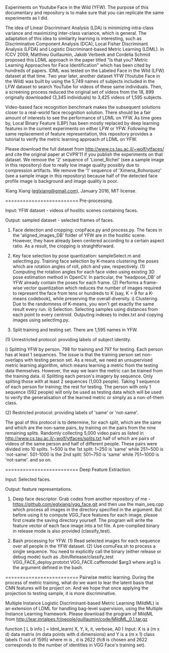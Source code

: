 Experiments on Youtube Face in the Wild (YFW). The purpose of this documentary and repository is to make sure that you can replicate the same experiments as I did.

The idea of Linear Discriminant Analysis (LDA) is minimizing intra-class variance and maximizing inter-class variance, which is general. The adaptation of this idea to similarity learning is interesting, such as Discriminative Component Analysis (DCA), Local Fisher Discriminant Analysis (LFDA) and Logistic Discriminant-based Metric Learning (LDML). In ICCV 2009, Matthieu Guillaumin, Jakob Verbeek and Cordelia Schmid proposed this LDML approach in the paper titled "Is that you? Metric Learning Approaches for Face Identification" which has been cited by hundreds of papers. IDML was tested on the Labeled Face in the Wild (LFW) dataset at that time. Two year later, another dataset YFW (Youtube Face in the Wild) was built by using the 5,749 names of subjects included in the LFW dataset to search YouTube for videos of these same individuals. Then, a screening process reduced the original set of videos from the 18, 899 originally downloaded (3,345 individuals) to 3,425 videos of 1,595 subjects.

Video-based face recognition benchmark makes the subsequent solutions closer to a real-world face recognition solution. There should be a fair amount of interests to see the performance of LDML on YFW. As time goes by, Local Binary Feature (LBP) has been mostly replaced by deep learning features in the current experiments on either LFW or YFW. Following the same replacement of feature representation, this repository provides a tutorial to verify the metric learning approach of LDML on YFW.

Please download the full dataset from http://www.cs.tau.ac.il/~wolf/ytfaces/ and cite the original paper at CVPR'11 if you publish the experiments on that dataset. We remove the '2' sequence of 'Lionel_Richel' (see a sample image in this repository) due to really low image quality possibly due to compression artifacts. We remove the '1' sequence of 'Ximena_Bohorquez' (see a sample image in this repository) because half of the detected face profile image is background and image quality is poor. 

Xiang Xiang (eglxiang@gmail.com), January 2016, MIT license.

=========================
Pre-processing.

Input:  YFW dataset - videos of hoslitic scenes containing faces.

Output: sampled dataset - selected frames of faces.

1. Face detection and cropping: cropFace.py and process.py.
The faces in the 'aligned_images_DB' folder of YFW are in the hoslitic scene. However, they have already been centered according to a certain aspect ratio. As a result, the cropping is straightforward.

2. Key face selection by pose quantization: sampleSelect.m and selectImg.py.
Training face selection by K-means clustering the poses which are rotation angles of roll, pitch and yaw, respectively. 
(1) Computing the rotation angles for each face video using existing 3D pose estimation method in OpenCV.
In particular, the 'headpose_DB' of YFW already contain the poses for each frame.
(2) Performs a frame-wise vector quantization which reduces the number of images required to represent the face from tens or hundreds to K (say, K = 9 for a K-means codebook), while preserving the overall diversity.
i) Clustering. Due to the randomness of K-means, you won't get exactly the same result every run.
ii) Selection. Selecting samples using distances from each point to every centroid. Outputing indexes to index.txt and copying images using selectImg.py.

3.  Split training and testing set.
There are 1,595 names in YFW.

(1) Unrestricted protocol: providing labels of subject identity.

i) Splitting YFW by person.
798 for training and 797 for testing. Each person has at least 1 sequences. The issue is that the training person set non-overlaps with testing person set. As a result, we need an unsupervised metric learning algorithm, which means learning a metric from the testing data themselves. However, the way we learn the metric can be trained from the training data.
ii) Splitting each person's imagery by sequence. 
Only spliting those with at least 2 sequences (1,003 people). Taking 1 sequence of each person for training; the rest for testing.
The person with only 1 sequence (592 people) will only be used as testing data which will be used to verify the generalisation of the learned metric or simply as a non-of-them class.

(2) Restricted protocol: providing labels of 'same' or 'not-same'.

The goal of this protocol is to determine, for each split, which are the same and which are the non-same pairs, by training on the pairs from the nine remaining splits.
Randomly collecting 5,000 video pairs as listed in http://www.cs.tau.ac.il/~wolf/ytfaces/splits.txt
half of which are pairs of videos of the same person and half of different people.
These pairs were divided into 10 splits.
1~500 is the 1st split: 1~250 is 'same' while 251~500 is 'not-same'.
501-1000 is the 2nd split: 501~750 is 'same' while 751~1000 is 'not-same'.
and so on. 

=========================
Deep Feature Extraction.

Input: Selected faces.

Output: feature representations.

1. Deep face descriptor.
Grab codes from another repository of me - https://github.com/eglxiang/vgg_face.git and then use the main_seq.cpp which process all images in the directory specified in the argument. But before using it to compute VGG_Face features for each image, please first create the saving directory yourself. The program will write the feature vector of each face image into a txt file. A pre-complied binary in release mode is also provided (classify_test).

2. Bash processing for YFW.
(1) Read selected images for each sequence over all people in the YFW dataset.
(2) Use comuFea.sh to process a single sequence. You need to explicitly call the binary (either release or debug mode) such as ./bin/Release/classify_test VGG_FACE_deploy.prototxt VGG_FACE.caffemodel $arg3 where arg3 is the argument defined in the bash.

=========================
Pairwise metric learning. 
During the process of metric training, what do we want to lear the latent basis that CNN features will be project on.
And we hope that once applying the projection to testing sample, it is more discriminative.

Multiple Instance Logistic Discriminant-based Metric Learning (MildML) is an extension of LDML for handling bag-level supervision, using the Multiple Instance Learning framework. Please download the program of MildML from http://lear.inrialpes.fr/people/guillaumin/code/MildML_0.1.tar.gz

function [ L b info ] = ldml_learn( X, Y, k, it, verbose, A0 )
Input: X is a (m x d) data matrix (m data points with d dimensions) and Y is a (m x 1) class labels (1 out of 1595)
where m is , d is 2622 (fc8 is chosen and 2622 corresponds to the number of identities in VGG Face's training set).
